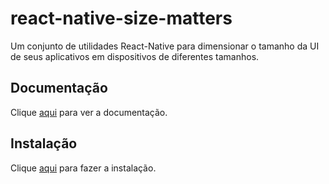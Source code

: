 # react-native-size-matters

Um conjunto de utilidades React-Native para dimensionar o tamanho da UI de seus aplicativos em dispositivos de diferentes tamanhos.

## Documentação

Clique [aqui](https://github.com/nirsky/react-native-size-matters) para ver a documentação.

## Instalação

Clique [aqui](https://www.npmjs.com/package/react-native-size-matters) para fazer a instalação.